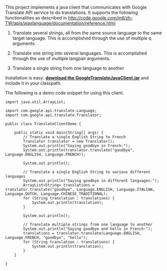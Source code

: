 This project implements a java client that communicates with Google Translate API service to do translations.
It supports the following functionalities as described in  http://code.google.com/intl/zh-TW/apis/ajaxlanguage/documentation/reference.html

1. Translate several strings, all from the same source language to the same target language. This is accomplished through the use of multiple q arguments.

2. Translate one string into several languages. This is accomplished through the use of multiple langpair arguments.

3. Translate a single string from one language to another

Installation is easy: **[download the GoogleTranslateJavaClient.jar](http://google-translate-api-java-client.googlecode.com/files/GoogleTranslateJavaClient.jar)** and include it in your classpath.

The following is a demo code snippet for using this client.

```
import java.util.ArrayList;

import com.google.api.translate.Language;
import com.google.api.translate.Translator;

public class TranslateClientDemo {

	public static void main(String[] args) {		
		// Translate a single English String to French
		Translator translator = new Translator();
		System.out.println("Saying goodbye in French:");
		System.out.println(translator.translate("goodbye", Language.ENGLISH, Language.FRENCH));
		
		System.out.println();
		
		// Translate a single English String to various different languages
		System.out.println("Saying goodbye in different languages:");
		ArrayList<String> translations = translator.translate("goodbye", Language.ENGLISH, Language.ITALIAN, Language.DUTCH, Language.CHINESE_TRADITIONAL);
		for (String translation : translations) {
			System.out.println(translation);
		}
		
		System.out.println();
		
		// Translate multiple strings from one language to another
		System.out.println("Saying goodbye and hello in French:");
		translations = translator.translate(Language.ENGLISH, Language.FRENCH, "goodbye", "hello");
		for (String translation : translations) {
			System.out.println(translation);
		}
	}

}
```